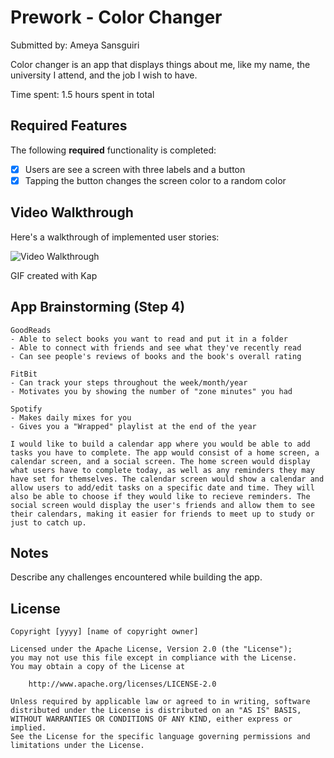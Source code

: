 # Prework - Color Changer

Submitted by: Ameya Sansguiri

Color changer is an app that displays things about me, like my name, the university I attend, and the job I wish to have.

Time spent: 1.5 hours spent in total

## Required Features

The following **required** functionality is completed:

- [x] Users are see a screen with three labels and a button
- [x] Tapping the button changes the screen color to a random color
 
## Video Walkthrough

Here's a walkthrough of implemented user stories:

<img src= '![]("i.imgur.com/l7Sa1ZO.gif")' title='Video Walkthrough' width='' alt='Video Walkthrough' />

<!-- Replace this with whatever GIF tool you used! -->
GIF created with Kap 
<!-- Recommended tools:
[Kap](https://getkap.co/) for macOS
[ScreenToGif](https://www.screentogif.com/) for Windows
[peek](https://github.com/phw/peek) for Linux. -->

## App Brainstorming (Step 4)
    GoodReads
    - Able to select books you want to read and put it in a folder
    - Able to connect with friends and see what they've recently read
    - Can see people's reviews of books and the book's overall rating
    
    FitBit
    - Can track your steps throughout the week/month/year
    - Motivates you by showing the number of "zone minutes" you had
    
    Spotify
    - Makes daily mixes for you
    - Gives you a "Wrapped" playlist at the end of the year
    
    I would like to build a calendar app where you would be able to add tasks you have to complete. The app would consist of a home screen, a calendar screen, and a social screen. The home screen would display what users have to complete today, as well as any reminders they may have set for themselves. The calendar screen would show a calendar and allow users to add/edit tasks on a specific date and time. They will  also be able to choose if they would like to recieve reminders. The social screen would display the user's friends and allow them to see their calendars, making it easier for friends to meet up to study or just to catch up.
    
## Notes

Describe any challenges encountered while building the app.

## License

    Copyright [yyyy] [name of copyright owner]

    Licensed under the Apache License, Version 2.0 (the "License");
    you may not use this file except in compliance with the License.
    You may obtain a copy of the License at

        http://www.apache.org/licenses/LICENSE-2.0

    Unless required by applicable law or agreed to in writing, software
    distributed under the License is distributed on an "AS IS" BASIS,
    WITHOUT WARRANTIES OR CONDITIONS OF ANY KIND, either express or implied.
    See the License for the specific language governing permissions and
    limitations under the License.
